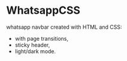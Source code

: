 # WhatsappCSS
whatsapp navbar created with HTML and CSS:
- with page transitions, 
- sticky header,
- light/dark mode.
